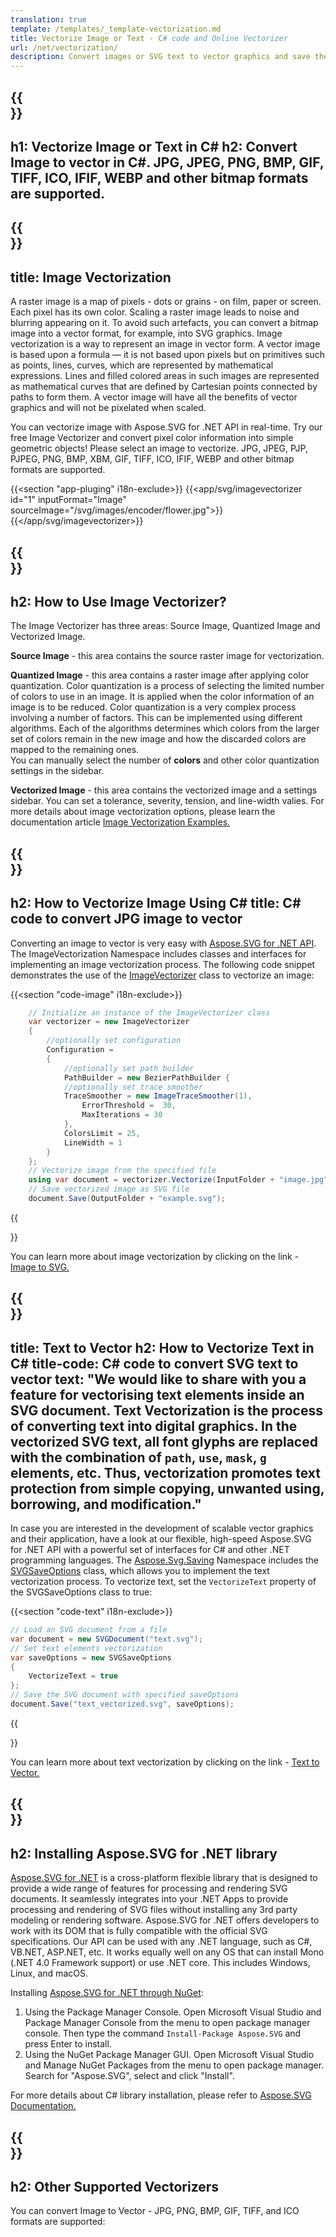 ```yaml
---
translation: true
template: /templates/_template-vectorization.md
title: Vectorize Image or Text - C# code and Online Vectorizer
url: /net/vectorization/
description: Convert images or SVG text to vector graphics and save the output to an SVG file. Vectorize images or text online or in C#!
---
```


{{<section banner>}}
---
h1: Vectorize Image or Text in C# 
h2: Convert Image to vector in C#. JPG, JPEG, PNG, BMP, GIF, TIFF, ICO, IFIF, WEBP and other bitmap formats are supported.
---

{{<section overview>}}
---
title: Image Vectorization
---

A raster image is a map of pixels - dots or grains - on film, paper or screen. Each pixel has its own color. Scaling a raster image leads to noise and blurring appearing on it. To avoid such artefacts, you can convert a bitmap image into a vector format, for example, into SVG graphics. Image vectorization is a way to represent an image in vector form. A vector image is based upon a formula — it is not based upon pixels but on primitives such as points, lines, curves, which are represented by mathematical expressions. Lines and filled colored areas in such images are represented as mathematical curves that are defined by Cartesian points connected by paths to form them. A vector image will have all the benefits of vector graphics and will not be pixelated when scaled.
 
You can vectorize image with Aspose.SVG for .NET API in real-time. Try our free Image Vectorizer and convert pixel color information into simple geometric objects! Please select an image to vectorize. JPG, JPEG, PJP, PJPEG, PNG, BMP, XBM, GIF, TIFF, ICO, IFIF, WEBP and other bitmap formats are supported.

{{<section "app-pluging" i18n-exclude>}}
{{<app/svg/imagevectorizer id="1" inputFormat="Image"  sourceImage="/svg/images/encoder/flower.jpg">}}{{</app/svg/imagevectorizer>}}

{{<section plugin-use>}}
---
h2: How to Use Image Vectorizer?
---

The Image Vectorizer has three areas: Source Image, Quantized Image and Vectorized Image.

<b>Source Image</b> - this area contains the source raster image for vectorization.

<b>Quantized Image</b> - this area contains a raster image after applying color quantization. Color quantization is a process of selecting the limited number of colors to use in an image. It is applied when the color information of an image is to be reduced. Color quantization is a very complex process involving a number of factors. This can be implemented using different algorithms. Each of the algorithms determines which colors from the larger set of colors remain in the new image and how the discarded colors are mapped to the remaining ones. <br>You can manually select the number of <b>colors</b> and other color quantization settings in the sidebar.

<b>Vectorized Image</b> - this area contains the vectorized image and a settings sidebar. You can set a tolerance, severity, tension, and line-width valies. For more details about image vectorization options, please learn the documentation article <a href="https://docs.aspose.com/svg/net/how-to-work-with-aspose-svg-api/image-vectorization-examples/" target="_blank">Image Vectorization Examples.</a>

{{<section image-vectorization>}}
---
h2: How to Vectorize Image Using C#
title: C# code to convert JPG image to vector
---

Converting an image to vector is very easy with <a href="https://products.aspose.com/svg/{{lang.url-fragment}}net/" target="_blank">Aspose.SVG for .NET API</a>. The ImageVectorization Namespace includes classes and interfaces for implementing an image vectorization process. The following code snippet demonstrates the use of the <a href="https://reference.aspose.com/svg/net/aspose.svg.imagevectorization/imagevectorizer/" target="_blank">ImageVectorizer</a> class to vectorize an image:

{{<section "code-image" i18n-exclude>}}

```cs       
	// Initialize an instance of the ImageVectorizer class
	var vectorizer = new ImageVectorizer
    {
		//optionally set configuration
        Configuration =
        {
			//optionally set path builder
            PathBuilder = new BezierPathBuilder {
			//optionally set trace smoother
            TraceSmoother = new ImageTraceSmoother(1),
                ErrorThreshold =  30,
                MaxIterations = 30
            },
            ColorsLimit = 25,
            LineWidth = 1
        }
    };
    // Vectorize image from the specified file
	using var document = vectorizer.Vectorize(InputFolder + "image.jpg");
    // Save vectorized image as SVG file 
	document.Save(OutputFolder + "example.svg");
```

{{<section link-image>}}

You can learn more about image vectorization by clicking on the link - <a href="https://products.aspose.com/svg/{{lang.url-fragment}}net/vectorization/image-to-svg/">Image to SVG.</a>


{{<section text-vectorization>}}
---
title: Text to Vector
h2: How to Vectorize Text in C#
title-code: C# code to convert SVG text to vector
text: "We would like to share with you a feature for vectorising text elements inside an SVG document. Text Vectorization is the process of converting text into digital graphics. In the vectorized SVG text, all font glyphs are replaced with the combination of `path`, `use`, `mask`, `g` elements, etc. Thus, vectorization promotes text protection from simple copying, unwanted using, borrowing, and modification."
---

In case you are interested in the development of scalable vector graphics and their application, have a look at our flexible, high-speed Aspose.SVG for .NET API with a powerful set of interfaces for C# and other .NET programming languages. The <a href="https://reference.aspose.com/svg/net/aspose.svg.saving/" target="_blank">Aspose.Svg.Saving</a> Namespace includes the <a href="https://reference.aspose.com/svg/net/aspose.svg.saving/svgsaveoptions/" target="_blank">SVGSaveOptions</a> class, which allows you to implement the text vectorization process. To vectorize text, set the `VectorizeText` property of the SVGSaveOptions class to true:

{{<section "code-text" i18n-exclude>}}

```cs
// Load an SVG document from a file
var document = new SVGDocument("text.svg");
// Set text elements vectorization 
var saveOptions = new SVGSaveOptions
{
    VectorizeText = true
};    
// Save the SVG document with specified saveOptions
document.Save("text_vectorized.svg", saveOptions);
```

{{<section link-text>}}

You can learn more about text vectorization by clicking on the link - <a href="https://products.aspose.com/svg/{{lang.url-fragment}}net/vectorization/text-to-vector/">Text to Vector.</a>

{{<section installing>}}
---
h2: Installing Aspose.SVG for .NET library
---

<a href="https://products.aspose.com/svg/{{lang.url-fragment}}net/" target="_blank">Aspose.SVG for .NET</a> is a cross-platform flexible library that is designed to provide a wide range of features for processing and rendering SVG documents. It seamlessly integrates into your .NET Apps to provide processing and rendering of SVG files without installing any 3rd party modeling or rendering software. Aspose.SVG for .NET offers developers to work with its DOM that is fully compatible with the official SVG specifications.  Our  API can be used with any .NET language, such as C#, VB.NET, ASP.NET, etc. It works equally well on any OS that can install Mono (.NET 4.0 Framework support) or use .NET core.  This includes Windows, Linux, and macOS.

Installing <a href="https://www.nuget.org/packages/Aspose.SVG" target="_blank">Aspose.SVG for .NET through NuGet</a>: 

1. Using the Package Manager Console. Open Microsoft Visual Studio and Package Manager Console from the menu to open package manager console. Then type the command `Install-Package Aspose.SVG` and press Enter to install. 
2. Using the NuGet Package Manager GUI. Open Microsoft Visual Studio and Manage NuGet Packages from the menu to open package manager. Search for "Aspose.SVG", select and click "Install". </br>  

For more details about C# library installation, please refer to [Aspose.SVG Documentation.](https://docs.aspose.com/svg/net/getting-started/installation/)

{{<section other-vectorizers>}}
---
h2: Other Supported Vectorizers
---

You can convert Image to Vector - JPG, PNG, BMP, GIF, TIFF, and ICO formats are supported: